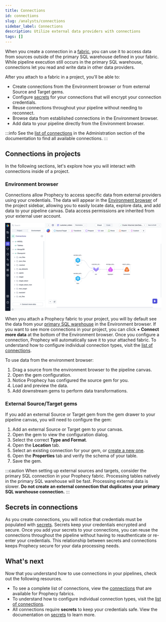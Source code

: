 ```yaml
---
title: Connections
id: connections
slug: /analysts/connections
sidebar_label: Connections
description: Utilize external data providers with connections
tags: []
---
```


When you create a connection in a [fabric](docs/administration/fabrics/prophecy-fabrics/prophecy-fabrics.md), you can use it to access data from sources outside of the primary SQL warehouse defined in your fabric. While pipeline execution still occurs in the primary SQL warehouse, connections let you read and write data in other data providers.

After you attach to a fabric in a project, you'll be able to:

- Create connections from the Environment browser or from external Source and Target gems.
- Configure [secrets](#secrets-in-connections) for your connections that will encrypt your connection credentials.
- Reuse connections throughout your pipeline without needing to reconnect.
- Browse data from established connections in the Environment browser.
- Add data to your pipeline directly from the Environment browser.

:::info
See the [list of connections](docs/administration/fabrics/prophecy-fabrics/connections/connections.md) in the Administration section of the documentation to find all available connections.
:::

## Connections in projects

In the following sections, let's explore how you will interact with connections inside of a project.

### Environment browser

Connections allow Prophecy to access specific data from external providers using your credentials. The data will appear in the [Environment browser](docs/analysts/development/pipelines/pipelines.md#sidebar) of the project sidebar, allowing you to easily locate data, explore data, and add data to your pipeline canvas. Data access permissions are inherited from your external user account.

![Environment browser](img/environment-tab-connections.png)

When you attach a Prophecy fabric to your project, you will by default see the data from your [primary SQL warehouse](/administration/fabrics/prophecy-fabrics/) in the Environment browser. If you want to see more connections in your project, you can click **+ Connect more data** at the bottom of the Environment browser. Once you configure a connection, Prophecy will automatically save it to your attached fabric. To understand how to configure individual connection types, visit the [list of connections](docs/administration/fabrics/prophecy-fabrics/connections/connections.md).

To use data from the environment browser:

1. Drag a source from the environment browser to the pipeline canvas.
1. Open the gem configuration.
1. Notice Prophecy has configured the source gem for you.
1. Load and preview the data.
1. Add downstream gems to perform data transformations.

### External Source/Target gems

If you add an external Source or Target gem from the gem drawer to your pipeline canvas, you will need to configure the gem:

1. Add an external Source or Target gem to your canvas.
1. Open the gem to view the configuration dialog.
1. Select the correct **Type and Format**.
1. Open the **Location** tab.
1. Select an existing connection for your gem, or [create a new one](docs/administration/fabrics/prophecy-fabrics/connections/connections.md).
1. Open the **Properties** tab and verify the schema of your table.
1. Save the gem.

:::caution
When setting up external sources and targets, consider the primary SQL connection in your Prophecy fabric. Processing tables natively in the primary SQL warehouse will be fast. Processing external data is slower. **Do not create an external connection that duplicates your primary SQL warehouse connection.**
:::

## Secrets in connections

As you create connections, you will notice that credentials must be populated with [secrets](docs/administration/secrets/secrets.md). Secrets keep your credentials encrypted and secure. Once you add your secrets to your connections, you can reuse the connections throughout the pipeline without having to reauthenticate or re-enter your credentials. This relationship between secrets and connections keeps Prophecy secure for your data processing needs.

## What's next

Now that you understand how to use connections in your pipelines, check out the following resources.

- To see a complete list of connections, view the [connections](docs/administration/fabrics/prophecy-fabrics/connections/connections.md) that are available for Prophecy fabrics.
- To understand how to configure individual connection types, visit the [list of connections](docs/administration/fabrics/prophecy-fabrics/connections/connections.md).
- All connections require **secrets** to keep your credentials safe. View the documentation on [secrets](docs/administration/secrets/secrets.md) to learn more.
